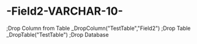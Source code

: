 # -Field2-VARCHAR-10-
;Drop Column from Table _DropColumn("TestTable","Field2")  ;Drop Table _DropTable("TestTable")  ;Drop Database
